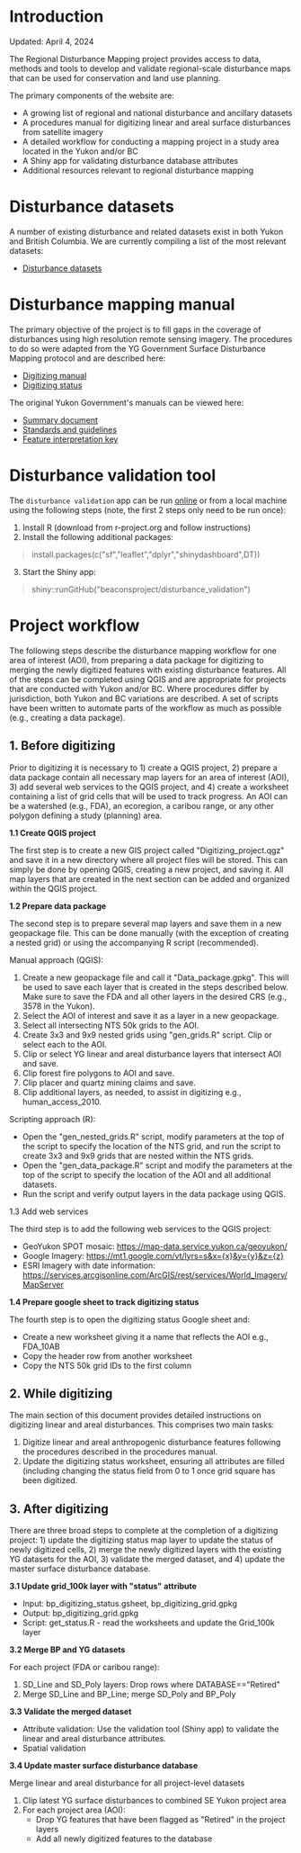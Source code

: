 # Introduction

Updated: April 4, 2024

The Regional Disturbance Mapping project provides access to data, methods and tools to develop and validate regional-scale disturbance maps that can be used for conservation and land use planning.

The primary components of the website are:

- A growing list of regional and national disturbance and ancillary datasets
- A procedures manual for digitizing linear and areal surface disturbances from satellite imagery
- A detailed workflow for conducting a mapping project in a study area located in the Yukon and/or BC
- A Shiny app for validating disturbance database attributes
- Additional resources relevant to regional disturbance mapping


# Disturbance datasets

A number of existing disturbance and related datasets exist in both Yukon and British Columbia. We are currently compiling a list of the most relevant datasets:

- [Disturbance datasets](https://docs.google.com/spreadsheets/d/1jrF-9GxjVUxCpmETts-CGrAiqsv6Wm407Qsez8uCN8k/edit#gid=506214747)


# Disturbance mapping manual

The primary objective of the project is to fill gaps in the coverage of disturbances using high resolution remote sensing imagery. The procedures to do so were adapted from the YG Government Surface Disturbance Mapping protocol and are described here:

- [Digitizing manual](https://docs.google.com/document/d/1pVEeJe09dDMEV8KVDPm5VlvCeTs8LtK8vEzI-lGqiC8/edit)
- [Digitizing status](https://docs.google.com/spreadsheets/d/14WEbqjB_3xVwuxKis1RJtjs9PfN7rkKLnOwQ8hq7qoU/edit#gid=0)

The original Yukon Government's manuals can be viewed here:

- [Summary document](https://drive.google.com/file/d/1LUja-JRxFI0Q2jeqqi8j-X0G0QRrzGEI/view?usp=sharing)
- [Standards and guidelines](https://drive.google.com/file/d/1mwLDDqO4COUW-2n3l09A_Q9fu04yLp71/view?usp=sharing)
- [Feature interpretation key](https://drive.google.com/file/d/1SpcR-r_lQn_urERG8_CUl7oRQRJUxOri/view?usp=sharing)


# Disturbance validation tool

The `disturbance validation` app can be run [online](https://beaconsproject.shinyapps.io/disturbance_explorer) or from a local machine using the following steps (note, the first 2 steps only need to be run once):

1. Install R (download from r-project.org and follow instructions)
2. Install the following additional packages:

>install.packages(c("sf","leaflet","dplyr","shinydashboard",DT))

3. Start the Shiny app:

>shiny::runGitHub("beaconsproject/disturbance_validation")


# Project workflow

The following steps describe the disturbance mapping workflow for one area of interest (AOI), from preparing a data package for digitizing to merging the newly digitized features with existing disturbance features. All of the steps can be completed using QGIS and are appropriate for projects that are conducted with Yukon and/or BC. Where procedures differ by jurisdiction, both Yukon and BC variations are described. A set of scripts have been written to automate parts of the workflow as much as possible (e.g., creating a data package).

## 1. Before digitizing

Prior to digitizing it is necessary to 1) create a QGIS project, 2) prepare a data package contain all necessary map layers for an area of interest (AOI), 3) add several web services to the QGIS project, and 4) create a worksheet containing a list of grid cells that will be used to track progress. An AOI can be a watershed (e.g., FDA), an ecoregion, a caribou range, or any other polygon defining a study (planning) area.

**1.1 Create QGIS project**

The first step is to create a new GIS project called "Digitizing_project.qgz" and save it in a new directory where all project files will be stored. This can simply be done by opening QGIS, creating a new project, and saving it. All map layers that are created in the next section can be added and organized within the QGIS project.

**1.2 Prepare data package**

The second step is to prepare several map layers and save them in a new geopackage file. This can be done manually (with the exception of creating a nested grid) or using the accompanying R script (recommended). 

Manual approach (QGIS):

1. Create a new geopackage file and call it "Data_package.gpkg". This will be used to save each layer that is created in the steps described below. Make sure to save the FDA and all other layers in the desired CRS (e.g., 3578 in the Yukon).
2. Select the AOI of interest and save it as a layer in a new geopackage.
3. Select all intersecting NTS 50k grids to the AOI.
4. Create 3x3 and 9x9 nested grids using "gen_grids.R" script. Clip or select each to the AOI.
5. Clip or select YG linear and areal disturbance layers that intersect AOI and save.
6. Clip forest fire polygons to AOI and save.
7. Clip placer and quartz mining claims and save.
8. Clip additional layers, as needed, to assist in digitizing e.g., human_access_2010.

Scripting approach (R):

- Open the "gen_nested_grids.R" script, modify parameters at the top of the script to specify the location of the NTS grid, and run the script to create 3x3 and 9x9 grids that are nested within the NTS grids.
- Open the "gen_data_package.R" script and modify the parameters at the top of the script to specify the location of the AOI and all additional datasets.
- Run the script and verify output layers in the data package using QGIS.

1.3 Add web services

The third step is to add the following web services to the QGIS project:

- GeoYukon SPOT mosaic: https://map-data.service.yukon.ca/geoyukon/ 
- Google Imagery: https://mt1.google.com/vt/lyrs=s&x={x}&y={y}&z={z} 
- ESRI Imagery with date information: https://services.arcgisonline.com/ArcGIS/rest/services/World_Imagery/MapServer 

**1.4 Prepare google sheet to track digitizing status**

The fourth step is to open the digitizing status Google sheet and:

- Create a new worksheet giving it a name that reflects the AOI e.g., FDA_10AB
- Copy the header row from another worksheet
- Copy the NTS 50k grid IDs to the first column

## 2. While digitizing

The main section of this document provides detailed instructions on digitizing linear and areal disturbances. This comprises two main tasks:

1. Digitize linear and areal anthropogenic disturbance features following the procedures described in the procedures manual.
2. Update the digitizing status worksheet, ensuring all attributes are filled (including changing the status field from 0 to 1 once grid square has been digitized.

## 3. After digitizing

There are three broad steps to complete at the completion of a digitizing project: 1) update the digitizing status map layer to update the status of newly digitized cells, 2) merge the newly digitized layers with the existing YG datasets for the AOI, 3) validate the merged dataset, and 4) update the master surface disturbance database. 

**3.1 Update grid_100k layer with "status" attribute**

- Input: bp_digitizing_status.gsheet, bp_digitizing_grid.gpkg
- Output: bp_digitizing_grid.gpkg
- Script: get_status.R - read the worksheets and update the Grid_100k layer

**3.2 Merge BP and YG datasets**

For each project (FDA or caribou range):

1. SD_Line and SD_Poly layers: Drop rows where DATABASE=="Retired"
2. Merge SD_Line and BP_Line; merge SD_Poly and BP_Poly

**3.3 Validate the merged dataset**

- Attribute validation: Use the validation tool (Shiny app) to validate the linear and areal disturbance attributes.
- Spatial validation

**3.4 Update master surface disturbance database**

Merge linear and areal disturbance for all project-level datasets

1. Clip latest YG surface disturbances to combined SE Yukon project area
2. For each project area (AOI):
    - Drop YG features that have been flagged as "Retired" in the project layers
    - Add all newly digitized features to the database
